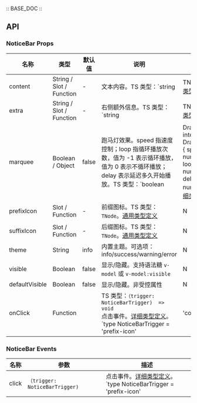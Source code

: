 :: BASE_DOC ::

## API
### NoticeBar Props

名称 | 类型 | 默认值 | 说明 | 必传
-- | -- | -- | -- | --
content | String / Slot / Function | - | 文本内容。TS 类型：`string | TNode`。[通用类型定义](https://github.com/Tencent/tdesign-mobile-vue/blob/develop/src/common.ts) | N
extra | String / Slot / Function | - | 右侧额外信息。TS 类型：`string | TNode`。[通用类型定义](https://github.com/Tencent/tdesign-mobile-vue/blob/develop/src/common.ts) | N
marquee | Boolean / Object | false | 跑马灯效果。speed 指速度控制；loop 指循环播放次数，值为 -1 表示循环播放，值为 0 表示不循环播放；delay 表示延迟多久开始播放。TS 类型：`boolean | DrawMarquee` `interface DrawMarquee { speed?: number; loop?: number; delay?: number }`。[详细类型定义](https://github.com/Tencent/tdesign-mobile-vue/tree/develop/src/notice-bar/type.ts) | N
prefixIcon | Slot / Function | - | 前缀图标。TS 类型：`TNode`。[通用类型定义](https://github.com/Tencent/tdesign-mobile-vue/blob/develop/src/common.ts) | N
suffixIcon | Slot / Function | - | 后缀图标。TS 类型：`TNode`。[通用类型定义](https://github.com/Tencent/tdesign-mobile-vue/blob/develop/src/common.ts) | N
theme | String | info | 内置主题。可选项：info/success/warning/error | N
visible | Boolean | false | 显示/隐藏。支持语法糖 `v-model` 或 `v-model:visible` | N
defaultVisible | Boolean | false | 显示/隐藏。非受控属性 | N
onClick | Function |  | TS 类型：`（trigger: NoticeBarTrigger)  => void`<br/>点击事件。[详细类型定义](https://github.com/Tencent/tdesign-mobile-vue/tree/develop/src/notice-bar/type.ts)。<br/>`type NoticeBarTrigger = 'prefix-icon' | 'content' | 'extra' | 'suffix-icon';`<br/> | N

### NoticeBar Events

名称 | 参数 | 描述
-- | -- | --
click | `（trigger: NoticeBarTrigger) ` | 点击事件。[详细类型定义](https://github.com/Tencent/tdesign-mobile-vue/tree/develop/src/notice-bar/type.ts)。<br/>`type NoticeBarTrigger = 'prefix-icon' | 'content' | 'extra' | 'suffix-icon';`<br/>
